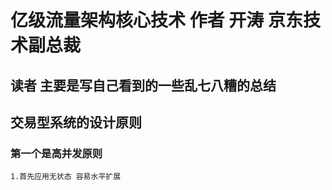# 亿级流量架构核心技术 作者 开涛 京东技术副总裁
 ## 读者 主要是写自己看到的一些乱七八糟的总结
 ## 交易型系统的设计原则

### 第一个是高并发原则
    1.首先应用无状态 容易水平扩展
  
